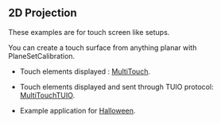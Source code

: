 ## 2D Projection

These examples are for touch screen like setups. 

You can create a touch surface from anything planar with PlaneSetCalibration. 


- Touch elements displayed : [MultiTouch](https://github.com/potioc/Papart-examples/tree/master/papart-examples/Projection2D/MultiTouch).
- Touch elements displayed and sent through TUIO protocol: [MultiTouchTUIO](https://github.com/potioc/Papart-examples/tree/master/papart-examples/Projection2D/MultiTouchTUIO).

- Example application for [Halloween](https://github.com/potioc/Papart-examples/tree/master/apps/Halloween).
